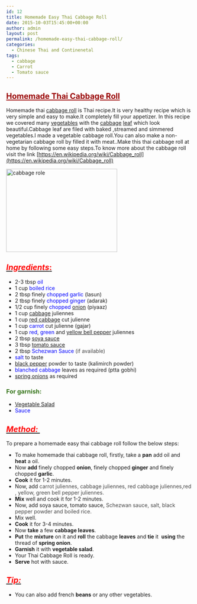 ```yaml
---
id: 12
title: Homemade Easy Thai Cabbage Roll
date: 2015-10-03T15:45:00+00:00
author: admin
layout: post
permalink: /homemade-easy-thai-cabbage-roll/
categories:
  - Chinese Thai and Continenetal
tags:
  - cabbage
  - Carrot
  - Tomato sauce
---
```


## <span style="color: #990000; text-decoration: underline;">Homemade Thai Cabbage Roll</span>

Homemade thai [cabbage roll](http://en.wikipedia.org/wiki/Cabbage_roll "Cabbage roll") is Thai recipe.It is very healthy recipe which is very simple and easy to make.It completely fill your appetizer. In this recipe we covered many [vegetables](http://en.wikipedia.org/wiki/Vegetable "Vegetable") with the [cabbage](http://en.wikipedia.org/wiki/Cabbage "Cabbage") [leaf](http://en.wikipedia.org/wiki/Leaf "Leaf") which look beautiful.Cabbage leaf are filed with baked ,streamed and simmered vegetables.I made a vegetable cabbage roll.You can also make a non-vegetarian cabbage roll by filled it with meat..Make this thai cabbage roll at home by following some easy steps.To know more about the cabbage roll visit the link [https://en.wikipedia.org/wiki/Cabbage_roll](https://en.wikipedia.org/wiki/Cabbage_roll)

<a href="{{site.url}}/wp-content/uploads/2017/03/cabbage-role.jpg"><img class="aligncenter size-medium wp-image-28" src="{{site.url}}/wp-content/uploads/2017/03/cabbage-role-300x225.jpg" alt="cabbage role" width="300" height="225" /></a>

## <u>_<span style="color: red;">Ingredients</span>_<span style="color: red;">:</span></u>

*   2-3 tbsp <span style="color: blue;">oil</span>
*   1 cup <span style="color: blue;">boiled rice</span>
*   2 tbsp finely <span style="color: blue;">chopped garlic</span> (lasun)
*   2 tbsp finely <span style="color: blue;">chopped ginger</span> (adarak)
*   1/2 cup finely <span style="color: blue;">chopped</span> [onion](http://en.wikipedia.org/wiki/Onion "Onion") (piyaaz)
*   1 cup [cabbage](http://en.wikipedia.org/wiki/Cabbage "Cabbage") juliennes
*   1 cup [red cabbage](http://en.wikipedia.org/wiki/Red_cabbage "Red cabbage") cut julienne
*   1 cup <span style="color: blue;">carrot</span> cut julienne (gajar)
*   1 cup <span style="color: blue;">red</span>, <span style="color: blue;">green</span> and [yellow bell pepper](http://en.wikipedia.org/wiki/Bell_pepper "Bell pepper") juliennes
*   2 tbsp [soya sauce](http://en.wikipedia.org/wiki/Soy_sauce "Soy sauce")
*   3 tbsp <span style="color: blue;">[tomato sauce](http://en.wikipedia.org/wiki/Tomato_sauce "Tomato sauce")</span>
*   2 tbsp <span style="color: blue;">Schezwan Sauce</span><span style="color: #454545;"> (if available)</span>
*   <span style="color: blue;">salt</span> to taste
*   [black pepper](http://en.wikipedia.org/wiki/Black_pepper "Black pepper") powder to taste (kalimirch powder)
*   <span style="color: blue;">blanched cabbage</span> leaves as required (ptta gobhi)
*   [spring onions](http://en.wikipedia.org/wiki/Scallion "Scallion") as required

### <span style="color: #38761d;">For garnish:</span>

*   [Vegetable Salad](http://en.wikipedia.org/wiki/Israeli_salad "Israeli salad")
*   <span style="color: blue;">Sauce</span>

## _<u><span style="color: red;">Method: </span></u>_

To prepare a homemade easy thai cabbage roll follow the below steps:  

*   To make homemade thai cabbage roll, firstly, take a **pan** add oil and **heat** a oil.
*   Now **add** finely chopped **onion**, finely chopped **ginger** and finely chopped **garlic**.
*   **Cook** it for 1-2 minutes.
*   Now, add <span style="color: #454545;">carrot juliennes, cabbage juliennes, red cabbage juliennes,red , yellow, green bell pepper juliennes.</span>
*   **Mix** well and cook it for 1-2 minutes.
*   Now, add soya sauce, tomato sauce, <span style="color: #454545;">Schezwan sauce, salt, black pepper powder and boiled rice.</span>
*   Mix well.
*   **Cook** it for 3-4 minutes.
*   Now **take** a few **cabbage leaves**.
*   **Put** the **mixture** on it and **roll** the cabbage **leaves** and **tie** it  **using** the thread of **spring onion**.
*   **Garnish** it with **vegetable salad**.
*   Your Thai Cabbage Roll is ready.
*   **Serve** hot with sauce.

## _<u><span style="color: red;">Tip:</span></u>_

*   You can also add french **beans** or any other vegetables.
